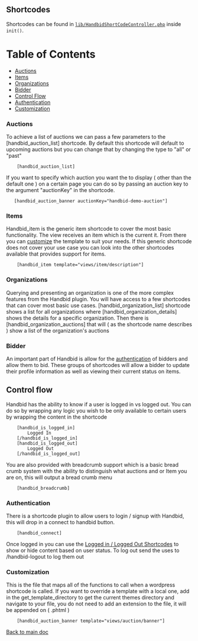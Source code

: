 ## Shortcodes

Shortcodes can be found in [`lib/HandbidShortCodeController.php`](/lib/HandbidShortCodeController.php) inside `init()`.

Table of Contents
===
- [Auctions](#auctions)
- [Items](#items)
- [Organizations](#organizations)
- [Bidder](#bidder)
- [Control Flow](#control-flow)
- [Authentication](#authentication)
- [Customization](#customization)

### Auctions
To achieve a list of auctions we can pass a few parameters to the [handbid_auction_list] shortcode.
By default this shortcode will default to upcoming auctions but you can change that by changing the type to "all" or "past"
```
    [handbid_auction_list]
```

If you want to specify which auction you want the to display ( other than the default one ) on a certain page you can do so by passing an auction key to the argument "auctionKey" in the shortcode.


```
   [handbid_auction_banner auctionKey="handbid-demo-auction"]
```

### Items
Handbid_item is the generic item shortcode to cover the most basic functionality. The view receives an item which is the current
it. From there you can [customize](#customization) the template to suit your needs. If this generic shortcode does not cover your use case you can look into the other
shortcodes available that provides support for items.
```
    [handbid_item template="views/item/description"]
```

### Organizations
Querying and presenting an organization is one of the more complex features from the Handbid plugin. You will have access to a
few shortcodes that can cover most basic use cases. [handbid_organization_list] shortcode shows a list for all organizations where
[handbid_organization_details] shows the details for a specific organization. Then there is [handbid_organization_auctions] that
will ( as the shortcode name describes ) show a list of the organization's auctions

### Bidder
An important part of Handbid is allow for the [authentication](#authentication) of bidders and allow them to bid. These groups of
shortcodes will allow a bidder to update their profile information as well as viewing their current status on items.


## Control flow
Handbid has the ability to know if a user is logged in vs logged out. You can do so by wrapping any logic you
wish to be only available to certain users by wrapping the content in the shortcode

```
    [handbid_is_logged_in]
        Logged In
    [/handbid_is_logged_in]
    [handbid_is_logged_out]
        Logged Out
    [/handbid_is_logged_out]
```

You are also provided with breadcrumb support which is a basic bread crumb system with the
ability to distinguish what auctions and or Item you are on, this will output a bread crumb menu

```
    [handbid_breadcrumb]
```

### Authentication
There is a shortcode plugin to allow users to login / signup with Handbid, this will drop in a connect to handbid button.
```
    [handbid_connect]
```

Once logged in you can use the [Logged in / Logged Out Shortcodes](#control-flow) to show or hide content based on user status.
To log out send the uses to /handbid-logout to log them out

### Customization
This is the file that maps all of the functions to call when a wordpress shortcode is called.
If you want to override a template with a local one, add in the get_template_directory to get the current themes directory and navigate to your file,
you do not need to add an extension to the file, it will be appended on ( .phtml )

```
    [handbid_auction_banner template="views/auction/banner"]
```

[Back to main doc](/README.md)